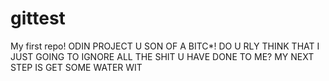 # gittest

My first repo!
ODIN PROJECT U SON OF A BITC*! DO U RLY THINK THAT I JUST GOING TO IGNORE ALL THE SHIT U HAVE DONE TO ME?
MY NEXT STEP IS GET SOME WATER WIT
